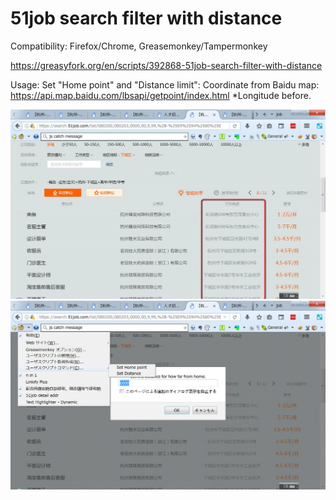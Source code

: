 # 51job search filter with distance

Compatibility:
Firefox/Chrome,
Greasemonkey/Tampermonkey


https://greasyfork.org/en/scripts/392868-51job-search-filter-with-distance

Usage:
Set "Home point" and "Distance limit":
Coordinate from Baidu map: https://api.map.baidu.com/lbsapi/getpoint/index.html
*Longitude before.
 
![effect](https://github.com/zhuzemin/51job_filter_addr/raw/master/2018-06-03_133329.jpg)
![set distance](https://github.com/zhuzemin/51job_filter_addr/raw/master/2018-06-03_133131.jpg)
